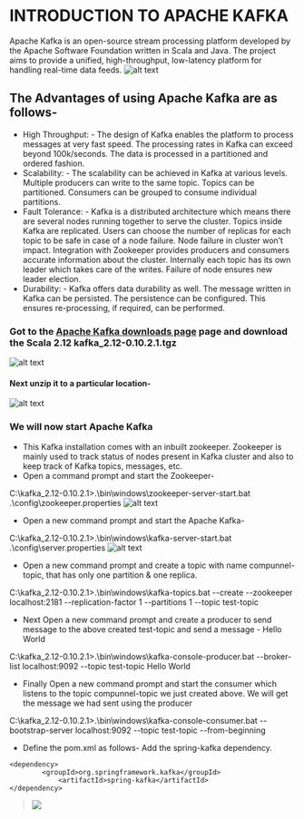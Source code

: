 # INTRODUCTION TO APACHE KAFKA #
Apache Kafka is an open-source stream processing platform developed by the Apache Software Foundation written in Scala and Java. The project aims to provide a unified, high-throughput, low-latency platform for handling real-time data feeds.
![alt text](http://faizakram.com/git-hub/kafka-1_1.jpg)

## The Advantages of using Apache Kafka are as follows- ##
*	High Throughput: - The design of Kafka enables the platform to process messages at very fast speed. The processing rates in Kafka can exceed beyond 100k/seconds. The data is processed in a partitioned and ordered fashion.
*	Scalability: - The scalability can be achieved in Kafka at various levels. Multiple producers can write to the same topic. Topics can be partitioned. Consumers can be grouped to consume individual partitions.
*	Fault Tolerance: - Kafka is a distributed architecture which means there are several nodes running together to serve the cluster. Topics inside Kafka are replicated. Users can choose the number of replicas for each topic to be safe in case of a node failure. Node failure in cluster won’t impact. Integration with Zookeeper provides producers and consumers accurate information about the cluster. Internally each topic has its own leader which takes care of the writes. Failure of node ensures new leader election.
*	Durability: - Kafka offers data durability as well. The message written in Kafka can be persisted. The persistence can be configured. This ensures re-processing, if required, can be performed.

### Got to the [Apache Kafka downloads page](https://kafka.apache.org/downloads "Apache Kafka downloads") page and download the Scala 2.12 kafka_2.12-0.10.2.1.tgz ###
![alt text](http://faizakram.com/git-hub/boot21_1.jpg)
#### Next unzip it to a particular location- ####
![alt text](http://faizakram.com/git-hub/boot21_2.jpg)

### We will now start Apache Kafka ###
*	This Kafka installation comes with an inbuilt zookeeper. Zookeeper is mainly used to track status of nodes present in Kafka cluster and also to keep track of Kafka topics, messages, etc. 
*	Open a command prompt and start the Zookeeper-

C:\kafka_2.12-0.10.2.1>.\bin\windows\zookeeper-server-start.bat .\config\zookeeper.properties
![alt text](http://faizakram.com/git-hub/boot21_3.jpg)
* Open a new command prompt and start the Apache Kafka-

C:\kafka_2.12-0.10.2.1>.\bin\windows\kafka-server-start.bat .\config\server.properties
![alt text](http://faizakram.com/git-hub/boot21_4.jpg)
*	Open a new command prompt and create a topic with name compunnel-topic, that has only one partition & one replica.

C:\kafka_2.12-0.10.2.1>.\bin\windows\kafka-topics.bat --create --zookeeper localhost:2181 --replication-factor 1 --partitions 1 --topic test-topic
*	Next Open a new command prompt and create a producer to send message to the above created test-topic and send a message - Hello World

C:\kafka_2.12-0.10.2.1>.\bin\windows\kafka-console-producer.bat --broker-list localhost:9092 --topic test-topic
Hello World
* Finally Open a new command prompt and start the consumer which listens to the topic compunnel-topic we just created above. We will get the message we had sent using the producer

C:\kafka_2.12-0.10.2.1>.\bin\windows\kafka-console-consumer.bat --bootstrap-server localhost:9092 --topic test-topic --from-beginning
* Define the pom.xml as follows- Add the spring-kafka dependency.
```
<dependency>
		<groupId>org.springframework.kafka</groupId>
			<artifactId>spring-kafka</artifactId>
</dependency>
```


> [<img src="https://media.giphy.com/media/13Nc3xlO1kGg3S/giphy.gif">](https://www.youtube.com/watch?v=XBSIOjNymAA&feature=youtu.be)
